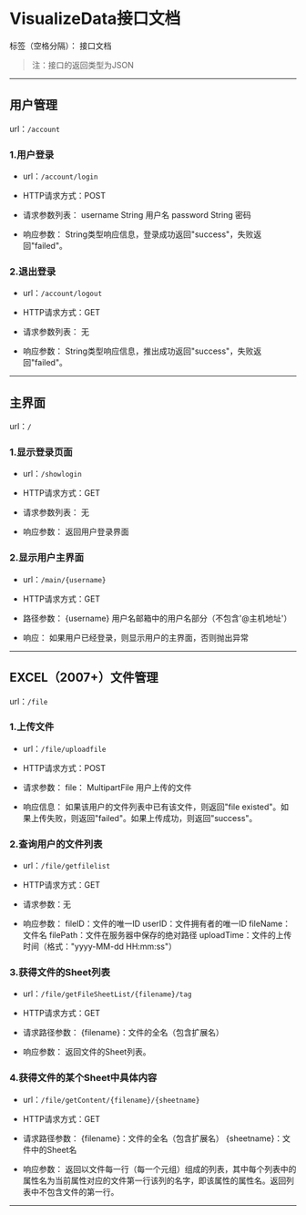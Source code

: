 ﻿# VisualizeData接口文档

标签（空格分隔）： 接口文档
>注：接口的返回类型为JSON

---

## 用户管理
url：`/account`
### 1.用户登录
- url：`/account/login`

- HTTP请求方式：POST

- 请求参数列表：
username String 用户名
password String 密码

- 响应参数：
String类型响应信息，登录成功返回"success"，失败返回"failed"。

### 2.退出登录
- url：`/account/logout`

- HTTP请求方式：GET

- 请求参数列表：
无

- 响应参数：
String类型响应信息，推出成功返回"success"，失败返回"failed"。

---
## 主界面
url：`/`
### 1.显示登录页面
- url：`/showlogin`

- HTTP请求方式：GET

- 请求参数列表：
无

- 响应参数：
返回用户登录界面

### 2.显示用户主界面
- url：`/main/{username}`

- HTTP请求方式：GET

- 路径参数：
{username} 用户名邮箱中的用户名部分（不包含'@主机地址'）

- 响应：
如果用户已经登录，则显示用户的主界面，否则抛出异常

---
## EXCEL（2007+）文件管理
url：`/file`
### 1.上传文件
- url：`/file/uploadfile`

- HTTP请求方式：POST

- 请求参数：
file： MultipartFile 用户上传的文件

- 响应信息：
如果该用户的文件列表中已有该文件，则返回"file existed"。如果上传失败，则返回"failed"。如果上传成功，则返回"success"。

### 2.查询用户的文件列表
- url：`/file/getfilelist`

- HTTP请求方式：GET

- 请求参数：无

- 响应参数：
fileID：文件的唯一ID
userID：文件拥有者的唯一ID
fileName：文件名
filePath：文件在服务器中保存的绝对路径
uploadTime：文件的上传时间（格式："yyyy-MM-dd HH:mm:ss"）

### 3.获得文件的Sheet列表
- url：`/file/getFileSheetList/{filename}/tag`

- HTTP请求方式：GET

- 请求路径参数：
{filename}：文件的全名（包含扩展名）

- 响应参数：
返回文件的Sheet列表。

### 4.获得文件的某个Sheet中具体内容
- url：`/file/getContent/{filename}/{sheetname}`

- HTTP请求方式：GET

- 请求路径参数：
{filename}：文件的全名（包含扩展名）
{sheetname}：文件中的Sheet名

- 响应参数：
返回以文件每一行（每一个元组）组成的列表，其中每个列表中的属性名为当前属性对应的文件第一行该列的名字，即该属性的属性名。返回列表中不包含文件的第一行。

---



